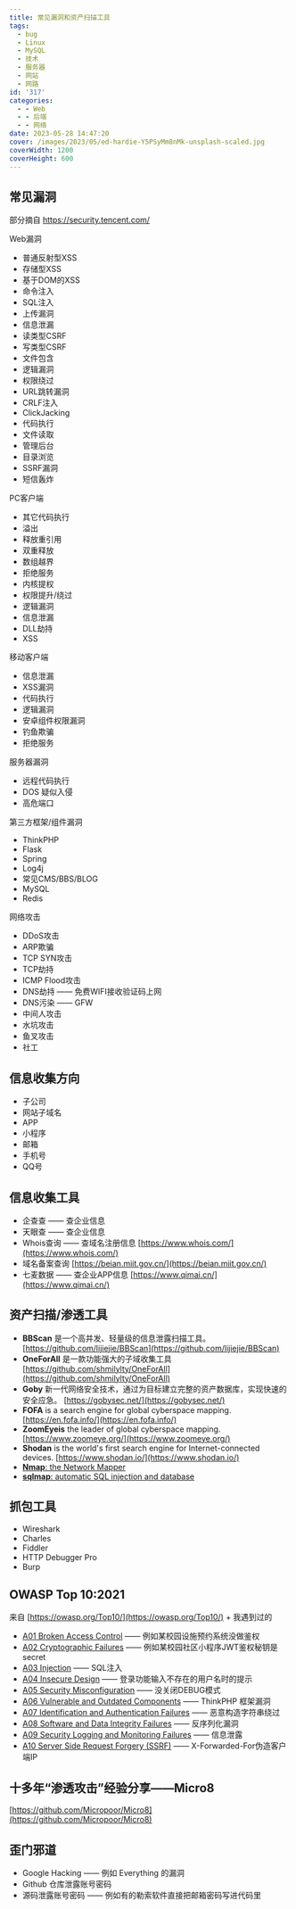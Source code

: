 ```yaml
---
title: 常见漏洞和资产扫描工具
tags:
  - bug
  - Linux
  - MySQL
  - 技术
  - 服务器
  - 网站
  - 网路
id: '317'
categories:
  - - Web
  - - 后端
  - - 网络
date: 2023-05-28 14:47:20
cover: /images/2023/05/ed-hardie-Y5PSyMm8nMk-unsplash-scaled.jpg
coverWidth: 1200
coverHeight: 600
---
```


## 常见漏洞

部分摘自 https://security.tencent.com/

Web漏洞

*   普通反射型XSS
*   存储型XSS
*   基于DOM的XSS
*   命令注入
*   SQL注入
*   上传漏洞
*   信息泄漏
*   读类型CSRF
*   写类型CSRF
*   文件包含
*   逻辑漏洞
*   权限绕过
*   URL跳转漏洞
*   CRLF注入
*   ClickJacking
*   代码执行
*   文件读取
*   管理后台
*   目录浏览
*   SSRF漏洞
*   短信轰炸

PC客户端

*   其它代码执行
*   溢出
*   释放重引用
*   双重释放
*   数组越界
*   拒绝服务
*   内核提权
*   权限提升/绕过
*   逻辑漏洞
*   信息泄漏
*   DLL劫持
*   XSS

移动客户端

*   信息泄漏
*   XSS漏洞
*   代码执行
*   逻辑漏洞
*   安卓组件权限漏洞
*   钓鱼欺骗
*   拒绝服务

服务器漏洞

*   远程代码执行
*   DOS 疑似入侵
*   高危端口

第三方框架/组件漏洞

*   ThinkPHP
*   Flask
*   Spring
*   Log4j
*   常见CMS/BBS/BLOG
*   MySQL
*   Redis

网络攻击

*   DDoS攻击
*   ARP欺骗
*   TCP SYN攻击
*   TCP劫持
*   ICMP Flood攻击
*   DNS劫持 —— 免费WIFI接收验证码上网
*   DNS污染 —— GFW
*   中间人攻击
*   水坑攻击
*   鱼叉攻击
*   社工

## 信息收集方向

*   子公司
*   网站子域名
*   APP
*   小程序
*   邮箱
*   手机号
*   QQ号

## 信息收集工具

*   企查查 —— 查企业信息
*   天眼查 —— 查企业信息
*   Whois查询 —— 查域名注册信息 [https://www.whois.com/](https://www.whois.com/)
*   域名备案查询 [https://beian.miit.gov.cn/](https://beian.miit.gov.cn/)
*   七麦数据 —— 查企业APP信息 [https://www.qimai.cn/](https://www.qimai.cn/)

## 资产扫描/渗透工具

*   **BBScan** 是一个高并发、轻量级的信息泄露扫描工具。 [https://github.com/lijiejie/BBScan](https://github.com/lijiejie/BBScan)
*   **OneForAll** 是一款功能强大的子域收集工具 [https://github.com/shmilylty/OneForAll](https://github.com/shmilylty/OneForAll)
*   **Goby** 新一代网络安全技术，通过为目标建立完整的资产数据库，实现快速的安全应急。 [https://gobysec.net/](https://gobysec.net/)
*   **FOFA** is a search engine for global cyberspace mapping. [https://en.fofa.info/](https://en.fofa.info/)
*   **ZoomEyeis** the leader of global cyberspace mapping. [https://www.zoomeye.org/](https://www.zoomeye.org/)
*   **Shodan** is the world's first search engine for Internet-connected devices. [https://www.shodan.io/](https://www.shodan.io/)
*   [**Nmap**: the Network Mapper](https://nmap.org/)
*   [**sqlmap**: automatic SQL injection and database](https://sqlmap.org/)

## 抓包工具

*   Wireshark
*   Charles
*   Fiddler
*   HTTP Debugger Pro
*   Burp

## **OWASP Top 10:2021**

来自 [https://owasp.org/Top10/](https://owasp.org/Top10/) + 我遇到过的

*   [A01 Broken Access Control](https://owasp.org/Top10/A01_2021-Broken_Access_Control/) —— 例如某校园设施预约系统没做鉴权
*   [A02 Cryptographic Failures](https://owasp.org/Top10/A02_2021-Cryptographic_Failures/) —— 例如某校园社区小程序JWT鉴权秘钥是secret
*   [A03 Injection](https://owasp.org/Top10/A03_2021-Injection/) —— SQL注入
*   [A04 Insecure Design](https://owasp.org/Top10/A04_2021-Insecure_Design/) —— 登录功能输入不存在的用户名时的提示
*   [A05 Security Misconfiguration](https://owasp.org/Top10/A05_2021-Security_Misconfiguration/) —— 没关闭DEBUG模式
*   [A06 Vulnerable and Outdated Components](https://owasp.org/Top10/A06_2021-Vulnerable_and_Outdated_Components/) —— ThinkPHP 框架漏洞
*   [A07 Identification and Authentication Failures](https://owasp.org/Top10/A07_2021-Identification_and_Authentication_Failures/) —— 恶意构造字符串绕过
*   [A08 Software and Data Integrity Failures](https://owasp.org/Top10/A08_2021-Software_and_Data_Integrity_Failures/) —— 反序列化漏洞
*   [A09 Security Logging and Monitoring Failures](https://owasp.org/Top10/A09_2021-Security_Logging_and_Monitoring_Failures/) —— 信息泄露
*   [A10 Server Side Request Forgery (SSRF)](https://owasp.org/Top10/A10_2021-Server-Side_Request_Forgery_%28SSRF%29/) —— X-Forwarded-For伪造客户端IP

## 十多年“渗透攻击”经验分享——Micro8

[https://github.com/Micropoor/Micro8](https://github.com/Micropoor/Micro8)

## 歪门邪道

*   Google Hacking —— 例如 Everything 的漏洞
*   Github 仓库泄露账号密码
*   源码泄露账号密码 —— 例如有的勒索软件直接把邮箱密码写进代码里